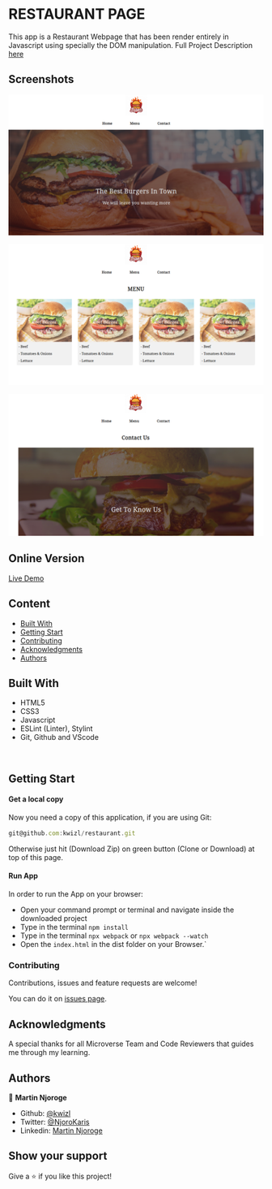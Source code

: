 # RESTAURANT PAGE

This app is a Restaurant Webpage that has been render entirely in Javascript using specially the DOM manipulation. Full Project Description [here](https://www.theodinproject.com/courses/javascript/lessons/restaurant-page)

## Screenshots

![screenshot](./dist/img/screenshot1.png)

![screenshot](./dist/img/screenshot2.png)

![screenshot](./dist/img/screenshot3.png)

## Online Version
 [Live Demo ](https://kwizl.github.io/restaurant/)

## Content

* [Built With](#built-with)
* [Getting Start](#getting-start)
* [Contributing](#contributing)
* [Acknowledgments](#acknowledgments)
* [Authors](#authors)

## Built With

- HTML5
- CSS3
- Javascript
- ESLint (Linter), Stylint
- Git, Github and VScode
<br>

## Getting Start

#### Get a local copy
Now you need a copy of this application, if you are using Git:
```js
git@github.com:kwizl/restaurant.git
```
Otherwise just hit (Download Zip) on green button (Clone or Download) at top of this page.

#### Run App

In order to run the App on your browser:
- Open your command prompt or terminal and navigate inside the downloaded project
- Type in the terminal `npm install`
- Type in the terminal `npx webpack` or `npx webpack --watch`
- Open the `index.html` in the dist folder on your Browser.`


### Contributing

Contributions, issues and feature requests are welcome!

You can do it on [issues page](issues/).

## Acknowledgments

A special thanks for all Microverse Team and Code Reviewers that guides me through my learning.

## Authors

👤 **Martin Njoroge**

- Github: [@kwizl](https://github.com/kwizl)
- Twitter: [@NjoroKaris](https://twitter.com/NjoroKaris)
- Linkedin: [Martin Njoroge](https://www.linkedin.com/in/martin-kariuki-njoroge/)

## Show your support

Give a ⭐️ if you like this project!
